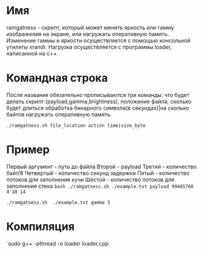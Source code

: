 # Имя 
ramgatness - скрипт, который может менять яркость или гамму изображения на экране, или нагружать оперативную память. Изменение гаммы и яркости осуществляется с помощью консольной утилиты xrandr. Нагрузка осуществляется с программы loader, написанной на c++.

# Командная строка
После названия обязательно прописываются три команды: что будет делать скрипт (payload,gamma,brightness), положение файла, сколько будет длиться обработка бинарного символа(в секундах)|на сколько байтов нагружать оперативную память.

`./ramgatness.sh file_location action time|size_byte `

# Пример

Первый аргумент - путь до файла
Второй - payload
Третий - количество байт/8 
Четвертый - количество секунд задержки
Пятый - количество потоков для заполнения кучи
Шестой - количество потоков для заполнения стека
`bash ./ramgatness.sh ./example.txt payload 99485760 4 10 14`

`./ramgatness.sh  ./example.txt gamma 3`


# Компиляция
`sudo g++ -pthread -o loader loader.cpp


